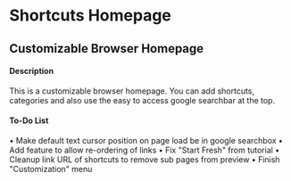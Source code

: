 # Shortcuts Homepage
## Customizable Browser Homepage

#### Description
This is a customizable browser homepage. You can add shortcuts, categories and also use the easy to access google searchbar at the top.

#### To-Do List
• Make default text cursor position on page load be in google searchbox
• Add feature to allow re-ordering of links
• Fix "Start Fresh" from tutorial
• Cleanup link URL of shortcuts to remove sub pages from preview
• Finish "Customization" menu
